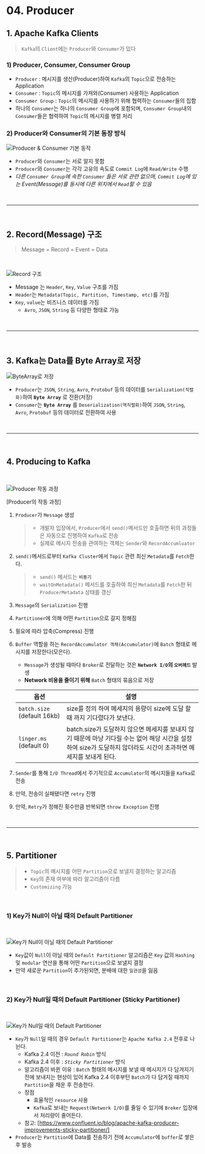 # 04. Producer

## 1. Apache Kafka Clients

> `Kafka`의 `Client`에는 `Producer`와 `Consumer`가 있다

### 1) Producer, Consumer, Consumer Group

- `Producer` : 메시지를 생산(Producer)하여 `Kafka`의 `Topic`으로 전송하는 Application
- `Consumer` : `Topic`의 메시지를 가져와(Consumer) 사용하는 Application
- `Consumer Group` : `Topic`의 메시지를 사용하기 위해 협력하는 `Consumer`들의 집함
- 하나의 `Consumer`는 하나의 `Consumer Group`에 포함되며, `Consumer Group`내의 `Consumer`들은 협력하여 `Topic`의 메시지를 병렬 처리

### 2) Producer와 Consumer의 기본 동장 방식

![Producer & Consumer 기본 동작](../img/part1/ch1/04/04_01_Producer와Consumer_기본동작.PNG "Producer & Consumer 기본 동작")

- `Producer`와 `Consumer`는 서로 알지 못함
- `Producer`와 `Consumer`는 각각 고유의 속도로 `Commit Log`에 `Read/Write` 수행
- _다른 `Consumer Group`에 속한 `Consumer` 들은 서로 관련 없으며, `Commit Log`에 있는 Event(Message)를 동시에 다른 위치에서 `Read`할 수 있음_

</br>

---

</br>

## 2. Record(Message) 구조

> Message = Record = Event = Data

<br/>

![Record 구조](../img/part1/ch1/04/04_02_Recode구조.PNG "Record 구조")

- Message 는 `Header`, `Key`, `Value` 구조를 가짐
- `Header`는 `Metadata(Topic, Partition, Timestamp, etc)`를 가짐
- `Key`, `value`는 비즈니스 데이터를 가짐
  - `Avro`, `JSON`, `String` 등 다양한 형태로 가능

</br>

---

</br>

## 3. Kafka는 Data를 Byte Array로 저장

![ByteArray로 저장](../img/part1/ch1/04/04_03_ByteArray저장.PNG "ByteArray로 저장")

- `Producer`는 `JSON`, `String`, `Avro`, `Protobuf` 등의 데이터를 `Serialization(직렬화)`하여 **`Byte Array`** 로 전환(저장)
- `Consumer`는 **`Byte Array`** 를 `Deserialization(역직렬화)`하여 `JSON`, `String`, `Avro`, `Protobuf` 등의 데이터로 전환하여 사용

</br>

---

</br>

## 4. Producing to Kafka

</br>

![Producer 작동 과정](../img/part1/ch1/04/04_04_Producer작동과정.PNG "Producer 작동 과정")

[Producer의 작동 과정]

1. `Producer`가 `Message` 생성
   > - 개발자 입장에서, `Producer`에서 `send()`메서드만 호출하면 뒤의 과정들은 자동으로 진행하여 `Kafka`로 전송
   > - 실제로 메시지 전송을 관여하는 객체는 `Sender`와 `RecordAccumluator`
2. `send()`메서드로부터 `Kafka Cluster`에서 `Topic` 관련 최신 `Metadata`를 `Fetch`한다.
   > - `send()` 메서드는 **`비동기`**
   > - `waitOnMetadata()` 메서드를 호출하여 최신 `Metadata`를 `Fetch`한 뒤 `ProducerMetadata` 상태를 갱신
3. `Message`의 `Serialization` 진행
4. `Partitioner`에 의해 어떤 `Partition`으로 갈지 정해짐
5. 필요에 따라 압축(Compress) 진행
6. `Buffer` 역할을 하는 `RecordAccumulator 객체(Accumulator)`에 `Batch` 형태로 메시지를 저장한다(모은다).

   - `Message`가 생성될 때마다 `Broker`로 전달하는 것은 **`Network I/O`의 `오버헤드`** 발생
   - **Network 비용을 줄이기 위해** `Batch` 형태의 묶음으로 저장

   | 옵션                        | 설명                                                                                                                                                               |
   | --------------------------- | ------------------------------------------------------------------------------------------------------------------------------------------------------------------ |
   | `batch.size` (default 16kb) | size를 정의 하여 메세지의 용량이 size에 도달 할 때 까지 기다렸다가 보낸다.                                                                                         |
   | `linger.ms` (default 0)     | batch.size가 도달하지 않으면 메세지를 보내지 않기 때문에 마냥 기다릴 수는 없어 해당 시간을 설정하여 size가 도달하지 않더라도 시간이 초과하면 메세지를 보내게 된다. |

7. `Sender`를 통해 `I/O Thread`에서 주기적으로 `Accumulator`의 메시지들을 `Kafka`로 전송
8. 만약, 전송이 실패됐다면 `retry` 진행
9. 만약, `Retry`가 정해진 횟수만큼 반복되면 `throw Exception` 진행

</br>

---

</br>

## 5. Partitioner

> - `Topic`의 메시지를 어떤 `Partition`으로 보낼지 결정하는 알고리즘
> - `Key`의 존재 여부에 따라 알고리즘이 다름
> - `Customizing` 가능

</br>

### 1) Key가 Null이 아닐 때의 Default Partitioner

</br>

![Key가 Null이 아닐 때의 Default Partitioner](../img/part1/ch1/04/04_05_Default_Partitioner_Not_null.PNG "Key가 Null이 아닐 때의 Default Partitioner")

- `Key`값이 `Null`이 아닐 때의 `Default Partitioner` 알고리즘은 `Key` 값의 `Hashing` 및 `modular` 연산을 통해 어떤 `Partition`으로 보낼지 결정
- 만약 새로운 `Partition`이 추가된되면, 분배에 대한 `일관성`을 잃음

</br>

### 2) Key가 Null일 때의 Default Partitioner (Sticky Partitioner)

</br>

![Key가 Null일 때의 Default Partitioner](../img/part1/ch1/04/04_06_Default_Partitioner_null.PNG "Key가 Null일 때의 Default Partitioner")

- `Key`가 `Null`일 때의 경우 `Default Partitioner`는 `Apache Kafka 2.4` 전후로 나뉜다.
  - Kafka 2.4 이전 : _`Round Robin`_ 방식
  - Kafka 2.4 이후 : _`Sticky Partitioner`_ 방식
  - 알고리즘이 바뀐 이유 : `Batch` 형태의 메시지를 보낼 때 메시지가 다 담겨지기 전에 보내지는 현상이 있어 Kafka 2.4 이후부턴 `Batch`가 다 담겨질 때까지 `Partition`을 채운 후 전송한다.
  - 장점
    - 효율적인 `resource` 사용
    - `Kafka`로 보내는 `Request(Network I/O)`를 줄일 수 있기에 `Broker` 입장에서 처리량이 줄어든다.
  - 참고: [https://www.confluent.io/blog/apache-kafka-producer-improvements-sticky-partitioner/]
- `Producer`는 `Partition`에 Data를 전송하기 전에 `Accumulator`에 `buffer`로 쌓은 후 발송
